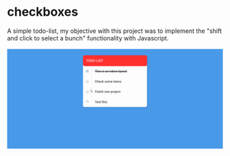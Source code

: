 # checkboxes
A simple todo-list, my objective with this project was to implement the "shift and click to select a bunch" functionality with Javascript.
<br>
<br>
![](https://github.com/EyderACM/checkboxes/blob/master/todoist.gif)

